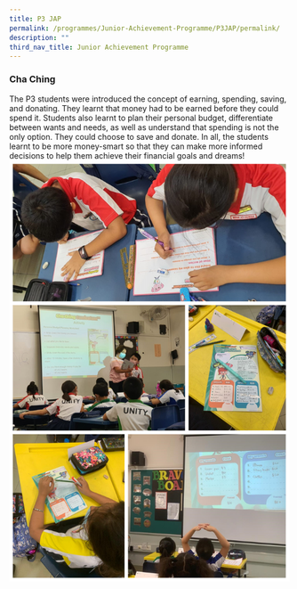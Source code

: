 ```yaml
---
title: P3 JAP
permalink: /programmes/Junior-Achievement-Programme/P3JAP/permalink/
description: ""
third_nav_title: Junior Achievement Programme
---
```

### **Cha Ching**

The P3 students were introduced the concept of earning, spending, saving, and donating. They learnt that money had to be earned before they could spend it. Students also learnt to plan their personal budget, differentiate between wants and needs, as well as understand that spending is not the only option. They could choose to save and donate. In all, the students learnt to be more money-smart so that they can make more informed decisions to help them achieve their financial goals and dreams!
![](/images/Programmes/2022/JAP/2022%20P3%20JAP.jpg)